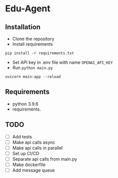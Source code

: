 # Edu-Agent

## Installation

- Clone the repository
- Install requirements

```
pip install -r requirements.txt
```

- Set API key in .env file with name `OPENAI_API_KEY`
- Run `python main.py`

```
uvicorn main:app --reload
```

## Requirements

- python 3.9.6
- requirements.

## TODO

- [ ] Add tests
- [ ] Make api calls async
- [ ] Make api calls in parallel
- [ ] Set up CI/CD
- [ ] Separate api calls from main.py
- [ ] Make dockerfile
- [ ] Add message queue
